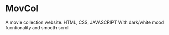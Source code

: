 # MovCol
A movie collection website. HTML, CSS, JAVASCRIPT
With dark/white mood fucntionality and smooth scroll
